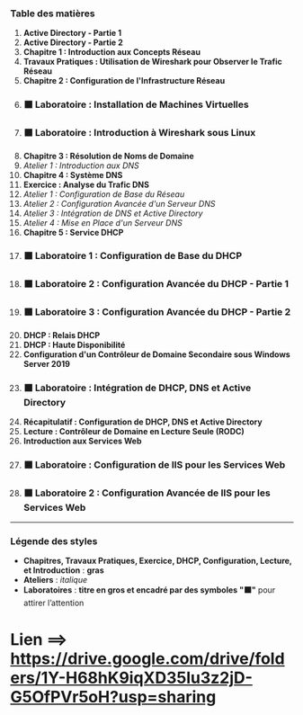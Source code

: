 ### Table des matières

1. **Active Directory - Partie 1**
2. **Active Directory - Partie 2**
3. **Chapitre 1 : Introduction aux Concepts Réseau**
4. **Travaux Pratiques : Utilisation de Wireshark pour Observer le Trafic Réseau**
5. **Chapitre 2 : Configuration de l'Infrastructure Réseau**
6. ### ⬛ Laboratoire : Installation de Machines Virtuelles
7. ### ⬛ Laboratoire : Introduction à Wireshark sous Linux
8. **Chapitre 3 : Résolution de Noms de Domaine**
9. *Atelier 1 : Introduction aux DNS*
10. **Chapitre 4 : Système DNS**
11. **Exercice : Analyse du Trafic DNS**
12. *Atelier 1 : Configuration de Base du Réseau*
13. *Atelier 2 : Configuration Avancée d'un Serveur DNS*
14. *Atelier 3 : Intégration de DNS et Active Directory*
15. *Atelier 4 : Mise en Place d'un Serveur DNS*
16. **Chapitre 5 : Service DHCP**
17. ### ⬛ Laboratoire 1 : Configuration de Base du DHCP
18. ### ⬛ Laboratoire 2 : Configuration Avancée du DHCP - Partie 1
19. ### ⬛ Laboratoire 3 : Configuration Avancée du DHCP - Partie 2
20. **DHCP : Relais DHCP**
21. **DHCP : Haute Disponibilité**
22. **Configuration d'un Contrôleur de Domaine Secondaire sous Windows Server 2019**
23. ### ⬛ Laboratoire : Intégration de DHCP, DNS et Active Directory
24. **Récapitulatif : Configuration de DHCP, DNS et Active Directory**
25. **Lecture : Contrôleur de Domaine en Lecture Seule (RODC)**
26. **Introduction aux Services Web**
27. ### ⬛ Laboratoire : Configuration de IIS pour les Services Web
28. ### ⬛ Laboratoire 2 : Configuration Avancée de IIS pour les Services Web

---

### Légende des styles
- **Chapitres, Travaux Pratiques, Exercice, DHCP, Configuration, Lecture, et Introduction** : **gras**
- **Ateliers** : *italique*
- **Laboratoires** : **titre en gros et encadré par des symboles "⬛"** pour attirer l’attention


# Lien ==> https://drive.google.com/drive/folders/1Y-H68hK9iqXD35lu3z2jD-G5OfPVr5oH?usp=sharing
